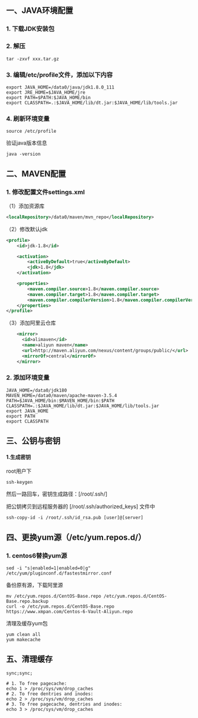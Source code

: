 ## 一、JAVA环境配置

### 1. 下载JDK安装包

### 2. 解压

```shell
tar -zxvf xxx.tar.gz
```

### 3. 编辑/etc/profile文件，添加以下内容

```properties
export JAVA_HOME=/data0/java/jdk1.8.0_111
export JRE_HOME=$JAVA_HOME/jre
export PATH=$PATH:$JAVA_HOME/bin
export CLASSPATH=.:$JAVA_HOME/lib/dt.jar:$JAVA_HOME/lib/tools.jar
```

### 4. 刷新环境变量

```shell
source /etc/profile
```

验证java版本信息

```shell
java -version
```

## 二、MAVEN配置

### 1. 修改配置文件settings.xml

（1）添加资源库

```xml
<localRepository>/data0/maven/mvn_repo</localRepository>
```

（2）修改默认jdk

```xml
<profile>
    <id>jdk-1.8</id>

    <activation>
        <activeByDefault>true</activeByDefault>
        <jdk>1.8</jdk>
    </activation>

    <properties> 
        <maven.compiler.source>1.8</maven.compiler.source>
        <maven.compiler.target>1.8</maven.compiler.target>
        <maven.compiler.compilerVersion>1.8</maven.compiler.compilerVersion>
    </properties>
</profile>
```

（3）添加阿里云仓库

```xml
    <mirror>
      <id>alimaven</id>
      <name>aliyun maven</name>
      <url>http://maven.aliyun.com/nexus/content/groups/public/</url>
      <mirrorOf>central</mirrorOf>
    </mirror>
```

### 2. 添加环境变量

```properties
JAVA_HOME=/data0/jdk180
MAVEN_HOME=/data0/maven/apache-maven-3.5.4
PATH=$JAVA_HOME/bin:$MAVEN_HOME/bin:$PATH
CLASSPATH=.:$JAVA_HOME/lib/dt.jar:$JAVA_HOME/lib/tools.jar
export JAVA_HOME
export PATH
export CLASSPATH
```

## 三、公钥与密钥

#### 1.生成密钥

root用户下

```shell
ssh-keygen
```

然后一路回车，密钥生成路径：[/root/.ssh/]

把公钥拷贝到远程服务器的 [/root/.ssh/authorized_keys] 文件中

```shell
ssh-copy-id -i /root/.ssh/id_rsa.pub [user]@[server]
```

## 四、更换yum源（/etc/yum.repos.d/）

### 1. centos6替换yum源

```shell
sed -i "s|enabled=1|enabled=0|g" /etc/yum/pluginconf.d/fastestmirror.conf
```

备份原有源，下载阿里源

```shell
mv /etc/yum.repos.d/CentOS-Base.repo /etc/yum.repos.d/CentOS-Base.repo.backup
curl -o /etc/yum.repos.d/CentOS-Base.repo https://www.xmpan.com/Centos-6-Vault-Aliyun.repo
```

清理及缓存yum包

```shell
yum clean all
yum makecache
```

## 五、清理缓存

```shell
sync;sync;

# 1. To free pagecache:
echo 1 > /proc/sys/vm/drop_caches
# 2. To free dentries and inodes:
echo 2 > /proc/sys/vm/drop_caches
# 3. To free pagecache, dentries and inodes:
echo 3 > /proc/sys/vm/drop_caches
```

